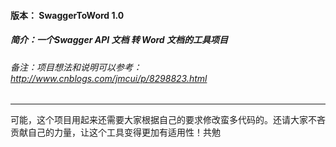 #### 版本： SwaggerToWord 1.0
##### 简介：一个Swagger API 文档 转 Word 文档的工具项目
###### 备注：项目想法和说明可以参考：http://www.cnblogs.com/jmcui/p/8298823.html
-------------------------------------------------
可能，这个项目用起来还需要大家根据自己的要求修改蛮多代码的。还请大家不吝贡献自己的力量，让这个工具变得更加有适用性！共勉
